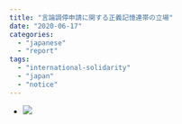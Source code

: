 ```yaml
---
title: "言論調停申請に関する正義記憶連帯の立場"
date: "2020-06-17"
categories: 
  - "japanese"
  - "report"
tags: 
  - "international-solidarity"
  - "japan"
  - "notice"
---
```


- ![](https://womenandwar.net/kr/wp-content/uploads/2020/06/강혜정-20200615-언론중재위원회-접수-일본어.pdf_page_1-791x1024.jpg)
